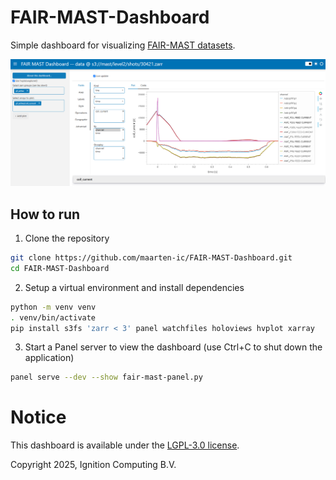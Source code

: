 # FAIR-MAST-Dashboard
Simple dashboard for visualizing [FAIR-MAST datasets](mastapp.site).

![Screenshot](dashboard-screenshot.png)

## How to run
1.  Clone the repository
```bash
git clone https://github.com/maarten-ic/FAIR-MAST-Dashboard.git
cd FAIR-MAST-Dashboard
```
2. Setup a virtual environment and install dependencies
```bash
python -m venv venv
. venv/bin/activate
pip install s3fs 'zarr < 3' panel watchfiles holoviews hvplot xarray
```
3. Start a Panel server to view the dashboard (use Ctrl+C to shut down the application)
```bash
panel serve --dev --show fair-mast-panel.py
```


# Notice
This dashboard is available under the [LGPL-3.0
license](https://www.gnu.org/licenses/lgpl-3.0.en.html).

Copyright 2025, Ignition Computing B.V.
